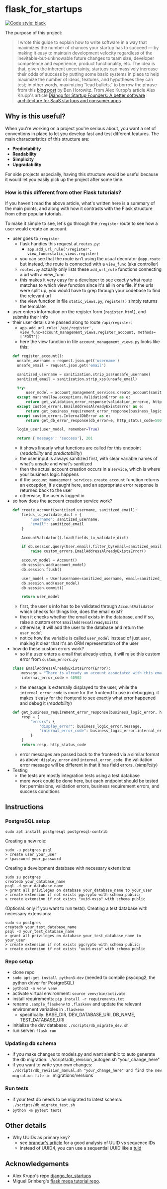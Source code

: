 # flask_for_startups
[![Code style: black](https://img.shields.io/badge/code%20style-black-000000.svg)](https://github.com/psf/black)

The purpose of this project:

> I wrote this guide to explain how to write software in a way that maximizes the number of chances your startup has to succeed — by making it easy to maintain development velocity regardless of the inevitable-but-unknowable future changes to team size, developer competence and experience, product functionality, etc. The idea is that, given the inherent uncertainty, startups can massively increase their odds of success by putting some basic systems in place to help maximize the number of ideas, features, and hypotheses they can test; in other words, maximizing "lead bullets," to borrow the phrase from this [blog post](https://a16z.com/2011/11/13/lead-bullets/) by Ben Horowitz.
> From Alex Kurpp's article Alex Krupp's article [Django for Startup Founders: A better software architecture for SaaS startups and consumer apps](https://alexkrupp.typepad.com/sensemaking/2021/06/django-for-startup-founders-a-better-software-architecture-for-saas-startups-and-consumer-apps.html)

## Why is this useful?

When you're working on a project you're serious about, you want a set of conventions in place to let you develop fast and test different features. The main characteristics of this structure are:
* **Predictability**
* **Readability**
* **Simplicity**
* **Upgradability**

For side projects especially, having this structure would be useful because it would let you easily pick up the project after some time.

### How is this different from other Flask tutorials?

If you haven't read the above article, what's written here is a summary of the main points, and along with how it contrasts with the Flask structure from other popular tutorials.

To make it simple to see, let's go through the `/register` route to see how a user would create an account.
* user goes to `/register`
  * flask handles this request at `routes.py`:
    * `app.add_url_rule('/register', view_func=static_views.register)`
  * you can see that the route isn't using the usual decorator `@app.route` but instead, the route is connected with a `view_func` (aka controller)
  * `routes.py` actually only lists these `add_url_rule` functions connecting a url with a view_func
  * this makes it very easy for a developer to see exactly what route matches to which view function since it's all in one file. if the urls were split up, you would have to grep through your codebase to find the relevant url
  * the view function in file `static_views.py`, `register()` simply returns the template
* user enters information on the register form (`register.html`), and submits their info
* their user details are passed along to route `/api/register`: 
  * `app.add_url_rule('/api/register', view_func=account_management_views.register_account, methods=['POST'])`
  * here the view function in file `account_management_views.py` looks like this:
  ```python
  def register_account():
    unsafe_username = request.json.get('username')
    unsafe_email = request.json.get('email')

    sanitized_username = sanitization.strip_xss(unsafe_username)
    sanitized_email = sanitization.strip_xss(unsafe_email)

    try:
        user_model = account_management_services.create_account(sanitized_username, sanitized_email)
    except marshmallow.exceptions.ValidationError as e:
        return get_validation_error_response(validation_error=e, http_status_code=422)
    except custom_errors.EmailAddressAlreadyExistsError as e:
        return get_business_requirement_error_response(business_logic_error=e, http_status_code=409)
    except custom_errors.InternalDbError as e:
        return get_db_error_response(db_error=e, http_status_code=500)

    login_user(user_model, remember=True)

    return {'message': 'success'}, 201
  ```
  * it shows linearly what functions are called for this endpoint  (*readability* and *predictability*)
  * the user input is always sanitized first, with clear variable names of what's unsafe and what's sanitized
  * then the actual account creation occurs in a `service`, which is where your business logic happens
  * if the `account_management_services.create_account` function returns an exception, it's caught here, and an appropriate error response is returned back to the user
  * otherwise, the user is logged in
* so how does the account creation service work?
  ```python
  def create_account(sanitized_username, sanitized_email):
      fields_to_validate_dict = {
          "username": sanitized_username,
          "email": sanitized_email
      }

      AccountValidator().load(fields_to_validate_dict)

      if db.session.query(User.email).filter_by(email=sanitized_email).first() is not None:
          raise custom_errors.EmailAddressAlreadyExistsError()

      account_model = Account()
      db.session.add(account_model)
      db.session.flush()

      user_model = User(username=sanitized_username, email=sanitized_email, account_id=account_model.account_id)
      db.session.add(user_model)
      db.session.commit()

      return user_model
  ```
  * first, the user's info has to be validated through `AccountValidator` which checks for things like, does the email exist?
  * then it checks whether the email exists in the database, and if so, raise a custom error `EmailAddressAlreadyExists`
  * otherwise, it will add the user to the database and return the `user_model`
  * notice how the variable is called `user_model` instead of just `user`, making it clear that it's an ORM representation of the user
* how do these custom errors work?
  * so if a user enters a email that already exists, it will raise this custom error from `custom_errors.py`
  ```python
  class EmailAddressAlreadyExistsError(Error):
      message = "There is already an account associated with this email address."
      internal_error_code = 40902
  ```
  * the message is externally displayed to the user, while the `internal_error_code` is more for the frontend to use in debugging. it makes it easy for the frontend to see exactly what error happened and debug it (*readability*)
  ```python
  def get_business_requirement_error_response(business_logic_error, http_status_code):
      resp = {
          "errors": {
              "display_error": business_logic_error.message,
              "internal_error_code": business_logic_error.internal_error_code,
          }
      }
      return resp, http_status_code
  ```
  * error messages are passed back to the frontend via a similar format as above: `display_error` and `internal_error_code`. the validation error message will be different in that it has field errors. (*simplicity*)
* Testing
  * the tests are mostly integration tests using a test database
  * more work could be done here, but each endpoint should be tested for: permissions, validation errors, business requirement errors, and success conditions

## Instructions

### PostgreSQL setup

`sudo apt install postgresql postgresql-contrib`

Creating a new role:
```
sudo -u postgres psql
> create user your_user
> \password your_password
```

Creating a development database with necessary extensions:
```
sudo su postgres
createdb your_database_name
psql -d your_database_name
> grant all privileges on database your_database_name to your_user
> create extension if not exists pgcrypto with schema public;
> create extension if not exists "uuid-ossp" with schema public
```

(Optional: only if you want to run tests). Creating a test database with necessary extensions:
```
sudo su postgres
createdb your_test_database_name
psql -d your_test_database_name
> grant all privileges on database your_test_database_name to your_user
> create extension if not exists pgcrypto with schema public;
> create extension if not exists "uuid-ossp" with schema public
```

### Repo setup

* clone repo
* `sudo apt-get install python3-dev` (needed to compile psycopg2, the python driver for PostgreSQL)
* `python3 -m venv venv`
* activate virtual environment: `source venv/bin/activate`
* install requirements: `pip install -r requirements.txt`
* rename `.sample_flaskenv` to `.flaskenv` and update the relevant environment variables in `.flaskenv`
    * specifically: BASE_DIR, DEV_DATABASE_URI, DB_NAME, TEST_DATABASE_URI
* initialize the dev database: `./scripts/db_migrate_dev.sh`
* run server: `flask run`

### Updating db schema

* if you make changes to models.py and want alembic to auto generate the db migration: `./scripts/db_revision_autogen.sh "your_change_here"
* if you want to write your own changes: `./scripts/db_revision_manual.sh "your_change_here" and find the new migration file in `migrations/versions`

### Run tests

* if your test db needs to be migrated to latest schema: `./scripts/db_migrate_test.sh`
* `python -m pytest tests`

## Other details

* Why UUIDs as primary key?
  * see [brandur's article](https://brandur.org/nanoglyphs/026-ids) for a good analysis of UUID vs sequence IDs
  * instead of UUID4, you can use a sequential UUID like a [tuid](https://github.com/tanglebones/pg_tuid)


## Acknowledgements

- Alex Krupp's repo [django_for_startups](https://github.com/Alex3917/django_for_startups)
- Miguel Grinberg's [flask mega tutorial repo](https://github.com/miguelgrinberg/microblog).